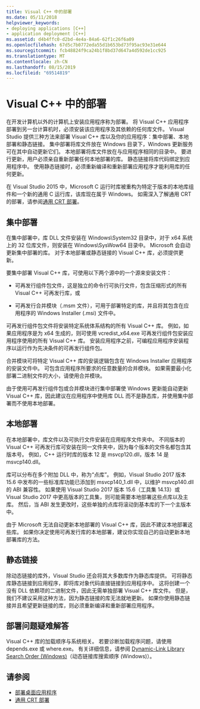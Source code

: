 ```yaml
---
title: Visual C++ 中的部署
ms.date: 05/11/2018
helpviewer_keywords:
- deploying applications [C++]
- application deployment [C++]
ms.assetid: d4b4ffc0-d2bd-4e4a-84a6-62f1c26f6a09
ms.openlocfilehash: 67d5c7b0772eda55d1b653bd73f95ac93e31e644
ms.sourcegitcommit: fcb48824f9ca24b1f8bd37d647a4d592de1cc925
ms.translationtype: MT
ms.contentlocale: zh-CN
ms.lasthandoff: 08/15/2019
ms.locfileid: "69514819"
---
```

# <a name="deployment-in-visual-c"></a>Visual C++ 中的部署

在开发计算机以外的计算机上安装应用程序称为部署。 将 Visual C++ 应用程序部署到另一台计算机时，必须安装该应用程序及其依赖的任何库文件。 Visual Studio 提供三种方法来部署 Visual C++ 库以及你的应用程序：集中部署、本地部署和静态链接。 集中部署将库文件放在 Windows 目录下，Windows 更新服务可在其中自动更新它们。 本地部署将库文件放在与应用程序相同的目录中。 要进行更新，用户必须亲自重新部署任何本地部署的库。 静态链接将库代码绑定到应用程序中。 使用静态链接时，必须重新编译和重新部署应用程序才能利用库的任何更新。

在 Visual Studio 2015 中，Microsoft C 运行时库被重构为特定于版本的本地库组件和一个新的通用 C 运行库，该库现在属于 Windows。 如需深入了解通用 CRT 的部署，请参阅[通用 CRT 部署](universal-crt-deployment.md)。

## <a name="central-deployment"></a>集中部署

在集中部署中，库 DLL 文件安装在 Windows\System32 目录中，对于 x64 系统上的 32 位库文件，则安装在 Windows\SysWow64 目录中。 Microsoft 会自动更新集中部署的库。 对于本地部署或静态链接的 Visual C++ 库，必须提供更新。

要集中部署 Visual C++ 库，可使用以下两个源中的一个源来安装文件：

- 可再发行组件包文件，这是独立的命令行可执行文件，包含压缩形式的所有 Visual C++ 可再发行库，或

- 可再发行合并模块（.msm 文件），可用于部署特定的库，并且将其包含在应用程序的 Windows Installer (.msi) 文件中。

可再发行组件包文件将安装特定系统体系结构的所有 Visual C++ 库。 例如，如果应用程序是为 x64 生成的，则可使用 vcredist_x64.exe 可再发行组件包安装应用程序使用的所有 Visual C++ 库。 安装应用程序之前，可编程应用程序安装程序以运行作为先决条件的可再发行组件包。

合并模块可将特定 Visual C++ 库的安装逻辑包含在 Windows Installer 应用程序的安装文件中。 可包含应用程序所要求的任意数量的合并模块。 如果需要最小化部署二进制文件的大小，请使用合并模块。

由于使用可再发行组件包或合并模块进行集中部署使 Windows 更新能自动更新 Visual C++ 库，因此建议在应用程序中使用库 DLL 而不是静态库，并使用集中部署而不使用本地部署。

## <a name="local-deployment"></a>本地部署

在本地部署中，库文件以及可执行文件安装在应用程序文件夹中。 不同版本的 Visual C++ 可再发行库可安装在同一文件夹中，因为每个版本的文件名都包含其版本号。 例如，C++ 运行时库的版本 12 是 msvcp120.dll，版本 14 是 msvcp140.dll。

库可以分布在多个附加 DLL 中，称为“点库”。 例如，Visual Studio 2017 版本 15.6 中发布的一些标准库功能已添加到 msvcp140_1.dll 中，以维护 msvcp140.dll 的 ABI 兼容性。 如果使用 Visual Studio 2017 版本 15.6（工具集 14.13）或 Visual Studio 2017 中更高版本的工具集，则可能需要本地部署这些点库以及主库。 然后，当 ABI 发生更改时，这些单独的点库将滚动到基本库的下一个主版本中。

由于 Microsoft 无法自动更新本地部署的 Visual C++ 库，因此不建议本地部署这些库。 如果你决定使用可再发行库的本地部署，建议你实现自己的自动更新本地部署库的方法。

## <a name="static-linking"></a>静态链接

除动态链接的库外，Visual Studio 还会将其大多数库作为静态库提供。 可将静态库静态链接到应用程序，即将库对象代码直接链接到应用程序中。 这将创建一个没有 DLL 依赖项的二进制文件，因此无需单独部署 Visual C++ 库文件。 但是，我们不建议采用这种方法，因为静态链接的库无法就地更新。 如果你使用静态链接并且希望更新链接的库，则必须重新编译和重新部署应用程序。

## <a name="troubleshooting-deployment-issues"></a>部署问题疑难解答

Visual C++ 库的加载顺序与系统相关。 若要诊断加载程序问题，请使用 depends.exe 或 where.exe。 有关详细信息，请参阅 [Dynamic-Link Library Search Order (Windows)](/windows/win32/Dlls/dynamic-link-library-search-order)（动态链接库搜索顺序 (Windows)）。

## <a name="see-also"></a>请参阅

- [部署桌面应用程序](deploying-native-desktop-applications-visual-cpp.md)
- [通用 CRT 部署](universal-crt-deployment.md)
